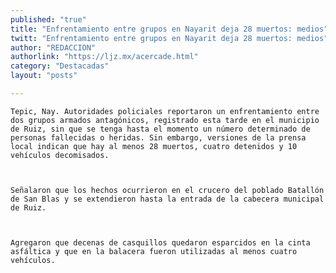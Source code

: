 ```yaml
---
published: "true"
title: "Enfrentamiento entre grupos en Nayarit deja 28 muertos: medios"
twitt: "Enfrentamiento entre grupos en Nayarit deja 28 muertos: medios"
author: "REDACCION"
authorlink: "https://ljz.mx/acercade.html"
category: "Destacadas"
layout: "posts"

---
```



  
    Tepic, Nay. Autoridades policiales reportaron un enfrentamiento entre dos grupos armados antagónicos, registrado esta tarde en el municipio de Ruiz, sin que se tenga hasta el momento un número determinado de personas fallecidas o heridas. Sin embargo, versiones de la prensa local indican que hay al menos 28 muertos, cuatro detenidos y 10 vehículos decomisados.
  
  
  
    Señalaron que los hechos ocurrieron en el crucero del poblado Batallón de San Blas y se extendieron hasta la entrada de la cabecera municipal de Ruiz.
  
  
  
    Agregaron que decenas de casquillos quedaron esparcidos en la cinta asfáltica y que en la balacera fueron utilizadas al menos cuatro vehículos.
  

